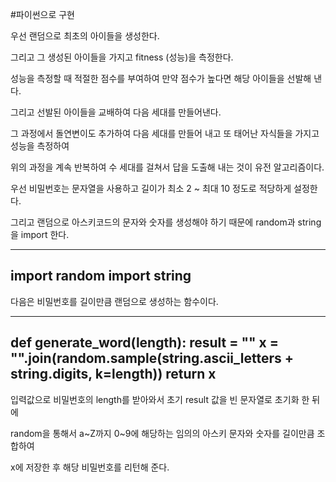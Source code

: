 #파이썬으로 구현

우선 랜덤으로 최초의 아이들을 생성한다.

그리고 그 생성된 아이들을 가지고 fitness (성능)을 측정한다.

성능을 측정할 때 적절한 점수를 부여하여 만약 점수가 높다면 해당 아이들을 선발해 낸다.

그리고 선발된 아이들을 교배하여 다음 세대를 만들어낸다.

그 과정에서 돌연변이도 추가하여 다음 세대를 만들어 내고 또 태어난 자식들을 가지고 성능을 측정하여

위의 과정을 계속 반복하여 수 세대를 걸쳐서 답을 도출해 내는 것이 유전 알고리즘이다.



우선 비밀번호는 문자열을 사용하고 길이가 최소 2 ~ 최대 10 정도로 적당하게 설정한다.

그리고 랜덤으로 아스키코드의 문자와 숫자를 생성해야 하기 때문에 random과 string을 import 한다.


-------------------------------------------------------------------------------------------------------------------------
import random
import string
-------------------------------------------------------------------------------------------------------------------------


다음은 비밀번호를 길이만큼 랜덤으로 생성하는 함수이다.

-------------------------------------------------------------------------------------------------------------------------
def generate_word(length):
    result = ""
    x = "".join(random.sample(string.ascii_letters + string.digits, k=length))
    return x
-------------------------------------------------------------------------------------------------------------------------



입력값으로 비밀번호의 length를 받아와서 초기 result 값을 빈 문자열로 초기화 한 뒤에

random을 통해서 a~Z까지 0~9에 해당하는 임의의 아스키 문자와 숫자를 길이만큼 조합하여

x에 저장한 후 해당 비밀번호를 리턴해 준다.
